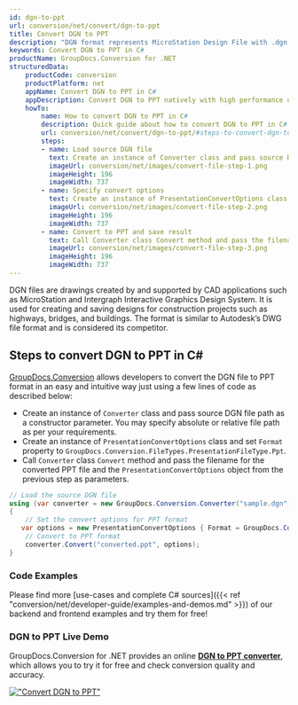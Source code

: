 ```yaml
---
id: dgn-to-ppt
url: conversion/net/convert/dgn-to-ppt
title: Convert DGN to PPT
description: "DGN format represents MicroStation Design File with .dgn extension. Learn how to convert DGN to PPT file programmatically in C# language using GroupDocs.Conversion for .NET library."
keywords: Convert DGN to PPT in C#
productName: GroupDocs.Conversion for .NET
structuredData:
    productCode: conversion
    productPlatform: net
    appName: Convert DGN to PPT in C#
    appDescription: Convert DGN to PPT natively with high performance using C# language and server side GroupDocs.Conversion for .NET APIs, without the use of any software like Microsoft or Open Office.
    howTo:
        name: How to convert DGN to PPT in C# 
        description: Quick guide about how to convert DGN to PPT in C# with high performance and accuracy.
        url: conversion/net/convert/dgn-to-ppt/#steps-to-convert-dgn-to-ppt-in-c
        steps:
        - name: Load source DGN file 
          text: Create an instance of Converter class and pass source DGN file path as a constructor parameter. You may specify absolute or relative file path as per your requirements. 
          imageUrl: conversion/net/images/convert-file-step-1.png
          imageHeight: 196
          imageWidth: 737
        - name: Specify convert options 
          text: Create an instance of PresentationConvertOptions class.
          imageUrl: conversion/net/images/convert-file-step-2.png
          imageHeight: 196
          imageWidth: 737
        - name: Convert to PPT and save result 
          text: Call Converter class Convert method and pass the filename for the converted HTML file and the PresentationConvertOptions object from the previous step as parameters.
          imageUrl: conversion/net/images/convert-file-step-3.png
          imageHeight: 196
          imageWidth: 737
---
```


DGN files are drawings created by and supported by CAD applications such as MicroStation and Intergraph Interactive Graphics Design System. It is used for creating and saving designs for construction projects such as highways, bridges, and buildings. The format is similar to Autodesk’s DWG file format and is considered its competitor.

## Steps to convert DGN to PPT in C#

[GroupDocs.Conversion](https://products.groupdocs.com/conversion/net) allows developers to convert the DGN file to PPT format in an easy and intuitive way just using a few lines of code as described below:

* Create an instance of `Converter` class and pass source DGN file path as a constructor parameter. You may specify absolute or relative file path as per your requirements. 
* Create an instance of `PresentationConvertOptions` class and set `Format` property to `GroupDocs.Conversion.FileTypes.PresentationFileType.Ppt`.
* Call `Converter` class `Convert` method and pass the filename for the converted PPT file and the `PresentationConvertOptions` object from the previous step as parameters.

```csharp
// Load the source DGN file
using (var converter = new GroupDocs.Conversion.Converter("sample.dgn"))
{
    // Set the convert options for PPT format
   var options = new PresentationConvertOptions { Format = GroupDocs.Conversion.FileTypes.PresentationFileType.Ppt };
    // Convert to PPT format
    converter.Convert("converted.ppt", options);
}
```

### Code Examples

Please find more [use-cases and complete C# sources]({{< ref "conversion/net/developer-guide/examples-and-demos.md" >}}) of our backend and frontend examples and try them for free!

### DGN to PPT Live Demo

GroupDocs.Conversion for .NET provides an online [**DGN to PPT converter**](https://products.groupdocs.app/conversion/dgn-to-ppt), which allows you to try it for free and check conversion quality and accuracy.

[!["Convert DGN to PPT"](conversion/net/images/convert-to-ppt/convert-dgn-to-ppt.png)](https://products.groupdocs.app/conversion/dgn-to-ppt)